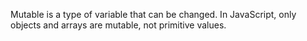 Mutable is a type of variable that can be changed. In JavaScript, only objects and arrays are mutable, not primitive values.
